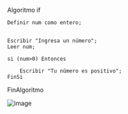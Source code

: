 Algoritmo if
	
	Definir num como entero;
	
	
	Escribir "Ingresa un número";
	Leer num;
	
	si (num>0) Entonces
		
		Escribir "Tu número es positivo";
	FinSi
	
FinAlgoritmo


![image](https://user-images.githubusercontent.com/113804556/193431064-3e64deac-8be9-4a4c-865d-cfb8d25d93ad.png)

